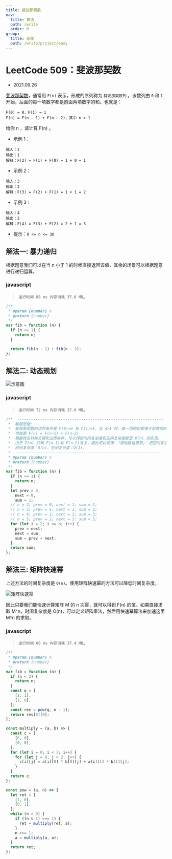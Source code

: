 ```yaml
---
title: 斐波那契数
nav:
  title: 算法
  path: /write
  order: 0
group:
  title: 简单
  path: /write/project/easy
---
```


# LeetCode 509：斐波那契数

- 2021.09.26

[斐波那契数](https://leetcode-cn.com/problems/fibonacci-number/)，通常用 `F(n)` 表示，形成的序列称为 `斐波那契数列` 。该数列由 `0` 和 `1` 开始，后面的每一项数字都是前面两项数字的和。也就是：

```desc
F(0) = 0，F(1) = 1
F(n) = F(n - 1) + F(n - 2)，其中 n > 1
```

给你 n ，请计算 F(n) 。

- 示例 1：

```
输入：2
输出：1
解释：F(2) = F(1) + F(0) = 1 + 0 = 1
```

- 示例 2：

```
输入：3
输出：2
解释：F(3) = F(2) + F(1) = 1 + 1 = 2
```

- 示例 3：

```
输入：4
输出：3
解释：F(4) = F(3) + F(2) = 2 + 1 = 3
```

- 提示：`0 <= n <= 30`

## 解法一: 暴力递归

根据题意我们可以在当 n 小于 1 的时候直接返回该值，其余的场景可以根据题意进行递归运算。

### javascript

> `运行时间 88 ms 内存消耗 37.6 MB`。

```js
/**
 * @param {number} n
 * @return {number}
 */
var fib = function (n) {
  if (n <= 1) {
    return n;
  }

  return fib(n - 1) + fib(n - 2);
};
```

## 解法二: 动态规划

![示意图](https://assets.leetcode-cn.com/solution-static/509/509_fig1.gif)

### javascript

> `运行时间 72 ms 内存消耗 37.6 MB`。

```js
/**  ----------------------------------------------------------------
 *  解题思路:
 *  斐波那契数的边界条件是 F(0)=0 和 F(1)=1。当 n>1 时，每一项的和都等于前两项的和。
 *  也就是 F(n) = F(n−1) + F(n−2)
 *  根据状态转移方程和边界条件，可以得到时间复杂度和空间复杂度都是 O(n) 的实现。
 *  由于 F(n) 只和 F(n-1)与 F(n-2)有关，因此可以使用`「滚动数组思想」`把空间复杂度优化成 O(1)。
 *  时间复杂度：O(n)，空间复杂度：O(1)。
 *  ----------------------------------------------------------------
 * @param {number} n
 * @return {number}
 */
var fib = function (n) {
  if (n <= 1) {
    return n;
  }
  let prev = 0,
    next = 0,
    sum = 1;
  // n = 2; prev = 0; next = 1; sum = 1;
  // n = 3; prev = 1; next = 1; sum = 2;
  // n = 4; prev = 1; next = 2; sum = 3;
  // n = 5; prev = 2; next = 3; sum = 5;
  for (let i = 2; i <= n; i++) {
    prev = next;
    next = sum;
    sum = prev + next;
  }
  return sum;
};
```

## 解法三: 矩阵快速幂

上述方法的时间复杂度是 `O(n)`。使用矩阵快速幂的方法可以降低时间复杂度。

![矩阵快速幂](https://img-blog.csdnimg.cn/7f4029d6d9e24e41932814964d9f4cd0.png?x-oss-process=image/watermark,type_ZHJvaWRzYW5zZmFsbGJhY2s,shadow_50,text_Q1NETiBAeGpsMjcxMzE0,size_20,color_FFFFFF,t_70,g_se,x_16)

因此只要我们能快速计算矩阵 M 的 n 次幂，就可以得到 F(n) 的值。如果直接求取 M^n，时间复杂度是 O(n)，可以定义矩阵乘法，然后用快速幂算法来加速这里 M^n 的求取。

### javascript

> `运行时间 60 ms 内存消耗 37.4 MB`。

```js
/**
 * @param {number} n
 * @return {number}
 */
var fib = function (n) {
  if (n < 2) {
    return n;
  }
  const q = [
    [1, 1],
    [1, 0],
  ];
  const res = pow(q, n - 1);
  return res[0][0];
};

const multiply = (a, b) => {
  const c = [
    [0, 0],
    [0, 0],
  ];
  for (let i = 0; i < 2; i++) {
    for (let j = 0; j < 2; j++) {
      c[i][j] = a[i][0] * b[0][j] + a[i][1] * b[1][j];
    }
  }
  return c;
};

const pow = (a, n) => {
  let ret = [
    [1, 0],
    [0, 1],
  ];
  while (n > 0) {
    if ((n & 1) === 1) {
      ret = multiply(ret, a);
    }
    n >>= 1;
    a = multiply(a, a);
  }
  return ret;
};
```
